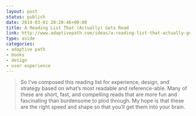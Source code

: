 ```yaml
---
layout: post
status: publish
date: 2014-03-01 20:20:46+00:00
title: A Reading List That (Actually) Gets Read
link: http://www.adaptivepath.com/ideas/a-reading-list-that-actually-gets-read/
type: aside
categories:
- adaptive path
- books
- design
- user experience
---
```


> 
  
> 
> So I’ve composed this reading list for experience, design, and strategy based on what’s most readable and reference-able. Many of these are short, fast, and compelling reads that are more fun and fascinating than burdensome to plod through. My hope is that these are the right speed and shape so that you’ll get them into your brain.
> 
> 




